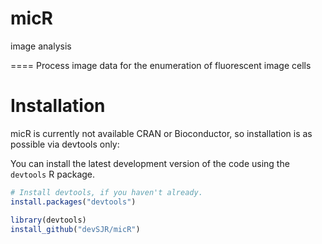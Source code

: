 # micR
image analysis

====
Process image data for the enumeration of fluorescent image cells

# Installation

micR is currently not available CRAN or Bioconductor, so installation is as possible via devtools only:


You can install the latest development version of the code using the `devtools` R package.

```R
# Install devtools, if you haven't already.
install.packages("devtools")

library(devtools)
install_github("devSJR/micR")
